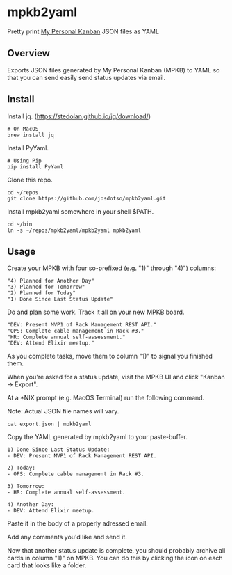 
# mpkb2yaml

Pretty print
[My Personal Kanban](https://github.com/greggigon/my-personal-kanban)
JSON files as YAML


## Overview

Exports JSON files generated by My Personal Kanban (MPKB) to YAML so that you
can send easily send status updates via email.


## Install

Install jq. (https://stedolan.github.io/jq/download/)


    # On MacOS
    brew install jq


Install PyYaml.


    # Using Pip
    pip install PyYaml


Clone this repo.


    cd ~/repos
    git clone https://github.com/josdotso/mpkb2yaml.git


Install mpkb2yaml somewhere in your shell $PATH.


    cd ~/bin
    ln -s ~/repos/mpkb2yaml/mpkb2yaml mpkb2yaml


## Usage

Create your MPKB with four so-prefixed (e.g. "1)" through "4)") columns:


    "4) Planned for Another Day"
    "3) Planned for Tomorrow"
    "2) Planned for Today"
    "1) Done Since Last Status Update"


Do and plan some work. Track it all on your new MPKB board.


    "DEV: Present MVP1 of Rack Management REST API."
    "OPS: Complete cable management in Rack #3."
    "HR: Complete annual self-assessment."
    "DEV: Attend Elixir meetup."


As you complete tasks, move them to column "1)" to signal you finished them.

When you're asked for a status update, visit the MPKB UI and click
  "Kanban -> Export".

At a \*NIX prompt (e.g. MacOS Terminal) run the following command.

Note: Actual JSON file names will vary.

 
    cat export.json | mpkb2yaml


Copy the YAML generated by mpkb2yaml to your paste-buffer.


    1) Done Since Last Status Update:
    - DEV: Present MVP1 of Rack Management REST API.

    2) Today:
    - OPS: Complete cable management in Rack #3.

    3) Tomorrow:
    - HR: Complete annual self-assessment.

    4) Another Day:
    - DEV: Attend Elixir meetup.


Paste it in the body of a properly adressed email.

Add any comments you'd like and send it.

Now that another status update is complete, you should probably archive
all cards in column "1)" on MPKB. You can do this by clicking the icon on
each card that looks like a folder.

